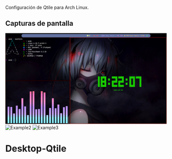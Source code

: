 Configuración de Qtile para Arch Linux.

## Capturas de pantalla

![Example1](/screenshot/screenshot_%Y-%m-%d_%H-%M-%S.png)
![Example2](/imagen_000.png)
![Example3](/imagen.png)
# Desktop-Qtile
